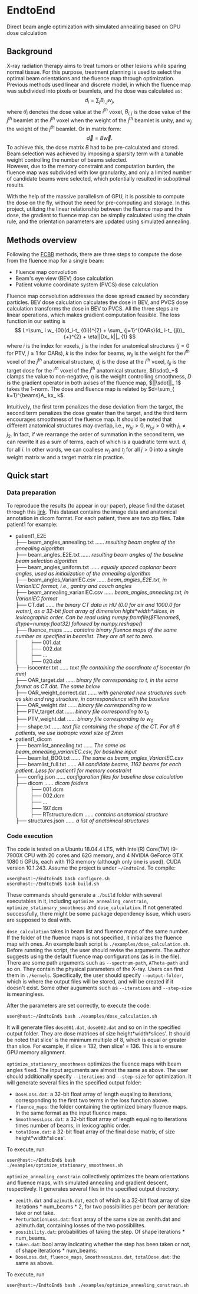 # EndtoEnd
Direct beam angle optimization with simulated annealing based on GPU dose calculation

## Background
  X-ray radiation therapy aims to treat tumors or other lesions while sparing normal tissue. For this purpose, treatment planning is used to select the optimal beam orientations and the fluence map through optimization. Previous methods used linear and discrete model, in which the fluence map was subdivided into pixels or beamlets, and the dose was calculated as:
  $$d_i = \sum_jB_{i,j}w_j,$$
  where $d_i$ denotes the dose value at the $i^{th}$ voxel, $B_{i,j}$ is the dose value of the $j^{th}$ beamlet at the $i^{th}$ voxel when the weight of the $j^{th}$ beamlet is unity, and $w_j$ the weight of the $j^{th}$ beamlet. Or in matrix form:
  $$\vec{d}=B\vec{w}.$$
  To achieve this, the dose matrix $B$ had to be pre-calculated and stored. Beam selection was achieved by imposing a sparsity term with a tunable weight controlling the number of beams selected.  
  However, due to the memory constraint and computation burden, the fluence map was subdivided with low granularity, and only a limited number of candidate beams were selected, which potentially resulted in suboptimal results.
  
  With the help of the massive parallelism of GPU, it is possible to compute the dose on the fly, without the need for pre-computing and storage. In this project, utilizing the linear relationship between the fluence map and the dose, the gradient to fluence map can be simpliy calculated using the chain rule, and the orientation parameters are updated using simulated annealing.

## Methods overview
  Following the [FCBB] methods, there are three steps to compute the dose from the fluence map for a single beam:
  * Fluence map convolution
  * Beam's eye view (BEV) dose calculation
  * Patient volume coordinate system (PVCS) dose calculation

  Fluence map convolution addresses the dose spread caused by secondary particles. BEV dose calculation calculates the dose in BEV, and PVCS dose calculation transforms the dose in BEV to PVCS. All the three steps are linear operations, which makes gradient computation feasible. The loss function in our setting is $$ L=\sum_ i w_ {0i}(d_i-t_ {0i})^{2} + \sum_ {j=1}^{OARs}(d_ i-t_ {ji})_ {+}^{2} + \eta||Dx_ k||_ {1} $$ where $i$ is the index for voxels, $j$ is the index for anatomical structures ($j=0$ for PTV, $j\geq1$ for OARs), $k$ is the index for beams, $w_ {ji}$ is the weight for the $i^{th}$ voxel of the $j^{th}$ anatomical structure, $d_i$ is the dose at the $i^{th}$ voxel, $t_ {ji}$ is the target dose for the $i^{th}$ voxel of the $j^{th}$ anatomical structure, $(\sdot)_+$ clamps the value to non-negative, $\eta$ is the weight controlling smoothness, $D$ is the gradient operator in both axises of the fluence map, $||\sdot||_ 1$ takes the 1-norm. The dose and fluence map is related by $d=\sum_{ k=1}^{beams}A_ kx_ k$.

  Intuitively, the first term penalizes the dose deviation from the target, the second term penalizes the dose greater than the target, and the third term encourages smoothness of the fluence map. It should be noted that different anatomical structures may overlap, i.e., $w_{j_1i}>0,w_{j_2i}>0$ with $j_1 \neq j_2$. In fact, if we rearrange the order of summation in the second term, we can rewrite it as a sum of terms, each of which is a quadratic term w.r.t. $d_i$ for all $i$. In other words, we can coallese $w_j$ and $t_j$ for all $j>0$ into a single weight matrix $w$ and a target matrix $t$ in practice.

## Quick start
### Data preparation
  To reproduce the results (to appear in our paper), please find the dataset through this [link](https://doi.org/10.5281/zenodo.7236751). This dataset contains the image data and anatomical annotation in dicom format. For each patient, there are two zip files. Take patient1 for example:
  * patient1_E2E\
    ├── beam_angles_annealing.txt ...... *resulting beam angles of the annealing algorithm* \
    ├── beam_angles_E2E.txt ...... *resulting beam angles of the baseline beam selection algorithm* \
    ├── beam_angles_uniform.txt ...... *equally spaced coplanar beam angles, used as initialization of the annealing algorithm* \
    ├── beam_angles_VarianIEC.csv ...... *beam_angles_E2E.txt, in VarianIEC format, i.e., gantry and couch angles* \
    ├── beam_annealing_varianIEC.csv ...... *beam_angles_annealing.txt, in VarianIEC format* \
    ├── CT.dat ...... *the binary CT data in HU (0.0 for air and 1000.0 for water), as a 32-bit float array of dimension hight\*width\*slices, in lexicographic order. Can be read using numpy.fromfile(\$Filename\$, dtype=numpy.float32) followed by numpy.reshape()* \
    ├── fluence_maps ...... *contains binary fluence maps of the same number as specified in beamlist. They are all set to zero.* \
    │ &nbsp;  &nbsp;  &nbsp; &nbsp;├── 001.dat\
    │ &nbsp;  &nbsp;  &nbsp; &nbsp;├── 002.dat\
    │ &nbsp;  &nbsp;  &nbsp; &nbsp;├── ...\
    │ &nbsp;  &nbsp;  &nbsp; &nbsp;├── 020.dat\
    ├── isocenter.txt ...... *text file containing the coordinate of isocenter (in mm)* \
    ├── OAR_target.dat ...... *binary file corresponding to $t$, in the same format as CT.dat. The same below* \
    ├── OAR_weight_correct.dat ...... *with generated new structures such as skin and ring structure, in correspondence with the baseline* \
    ├── OAR_weight.dat ...... *binary file corresponding to $w$* \
    ├── PTV_target.dat ...... *binary file corresponding to $t_0$* \
    ├── PTV_weight.dat ...... *binary file corresponding to $w_0$* \
    ├── shape.txt ...... *text file containing the shape of the CT. For all 6 patients, we use isotropic voxel size of 2mm*
  * patient1_dicom\
    ├── beamlist_annealing.txt ...... *The same as beam_annealing_varianIEC.csv, for baseline input* \
    ├── beamlist_BOO.txt ...... *The same as beam_angles_VarianIEC.csv* \
    ├── beamlist_full.txt ...... *All candidate beams, 1162 beams for each patient. Less for patient1 for memory constraint* \
    ├── config.json ...... *configuration files for baseline dose calculation* \
    ├── dicom ...... *dicom folders* \
    │ &nbsp;  &nbsp;  &nbsp; &nbsp;├── 001.dcm\
    │ &nbsp;  &nbsp;  &nbsp; &nbsp;├── 002.dcm\
    │ &nbsp;  &nbsp;  &nbsp; &nbsp;├── ...\
    │ &nbsp;  &nbsp;  &nbsp; &nbsp;├── 197.dcm\
    │ &nbsp;  &nbsp;  &nbsp; &nbsp;├── RTstructure.dcm ...... *contains anatomical structure* \
    ├── structures.json ...... *a list of anatoimcal structures*

### Code execution
  The code is tested on a Ubuntu 18.04.4 LTS, with Intel(R) Core(TM) i9-7900X CPU with 20 cores and 62G memory, and 4 NVIDIA GeForce GTX 1080 ti GPUs, each with 11G memory (although only one is used). CUDA version 10.1.243. Assume the project is under ```~/EndtoEnd```. To compile:
  ```console
  user@host:~/EndtoEnd$ bash configure.sh
  user@host:~/EndtoEnd$ bash build.sh
  ```
  These commands should generate a ```./build``` folder with several executables in it, including ```optimize_annealing_constrain```, ```optimize_stationary_smoothness``` and ```dose_calculation```. If not generated successfully, there might be some package dependency issue, which users are supposed to deal with.

  ```dose_calculation``` takes in beam list and fluence maps of the same number. If the folder of the fluence maps is not specified, it initializes the fluence map with ones. An example bash script is ```./examples/dose_calculation.sh```. Before running the script, the user should revise the arguments. The author suggests using the default fluence map configurations (as is in the file). There are some path arguments such as ```--spectrum-path```, ```ATheta-path``` and so on. They contain the physical parameters of the X-ray. Users can find them in ```./kernels```. Specifically, the user should specify ```--output-folder```, which is where the output files will be stored, and will be created if it doesn't exist. Some other auguments such as ```--iterations``` and ```--step-size``` is meaningless.

  After the parameters are set correctly, to execute the code:
  ```
  user@host:~/EndtoEnd$ bash ./examples/dose_calculation.sh
  ```
  It will generate files ```dose001.dat```, ```dose002.dat``` and so on in the specified output folder. They are dose matrices of size height\*width\*slices'. It should be noted that slice' is the minimum multiple of 8, which is equal or greater than slice. For example, if slice = 132, then slice' = 136. This is to ensure GPU memory alignment. 

  ```optimize_stationary_smoothness``` optimizes the fluence maps with beam angles fixed. The input arguments are almost the same as above. The user should additionally specify ```--iterations``` and ```--step-size``` for optimization. It will generate several files in the specified output folder:
  * ```DoseLoss.dat```: a 32-bit float array of length euqaling to iterations, corresponding to the first two terms in the loss function above.
  * ```fluence_maps```: the folder containing the optimized binary fluence maps. In the same format as the input fluence maps.
  * ```SmoothnessLoss.dat```: a 32-bit float array of length equaling to iterations times number of beams, in lexicographic order.
  * ```totalDose.dat```: a 32-bit float array of the final dose matrix, of size height\*width\*slices'.

  To execute, run
  ```console
  user@host:~/EndtoEnd$ bash ./examples/optimize_stationary_smoothness.sh
  ```

  ```optimize_annealing_constrain``` collectively optimizes the beam orientations and fluence maps, with simulated annealing and gradient descent, respectively. It generates several files in the specified output directory:
  * ```zenith.dat``` and ```azimuth.dat```, each of which is a 32-bit float array of size iterations \* num_beams * 2, for two possibilities per beam per iteration: take or not take.
  * ```PerturbationLoss.dat```: float array of the same size as zenith.dat and azimuth.dat, containing losses of the two possibilites.
  * ```possibility.dat```: probabilities of taking the step. Of shape iterations \* num_beams.
  * ```taken.dat```: bool array indicating whether the step has been taken or not, of shape iterations \* num_beams.
  * ```DoseLoss.dat```, ```fluence_maps```, ```SmoothnessLoss.dat```, ```totalDose.dat```: the same as above.
  
  To execute, run
  ```
  user@host:~/EndtoEnd$ bash ./examples/optimize_annealing_constrain.sh
  ```

[FCBB]: https://pubmed.ncbi.nlm.nih.gov/21081826/